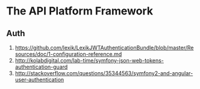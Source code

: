 The API Platform Framework
==========================

## Auth 

1. https://github.com/lexik/LexikJWTAuthenticationBundle/blob/master/Resources/doc/1-configuration-reference.md
2. http://kolabdigital.com/lab-time/symfony-json-web-tokens-authentication-guard
3. http://stackoverflow.com/questions/35344563/symfony2-and-angular-user-authentication

